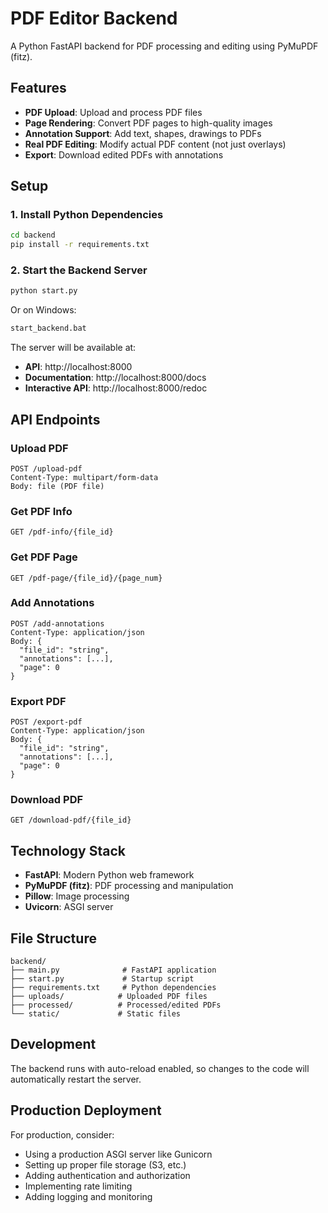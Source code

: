 # PDF Editor Backend

A Python FastAPI backend for PDF processing and editing using PyMuPDF (fitz).

## Features

- **PDF Upload**: Upload and process PDF files
- **Page Rendering**: Convert PDF pages to high-quality images
- **Annotation Support**: Add text, shapes, drawings to PDFs
- **Real PDF Editing**: Modify actual PDF content (not just overlays)
- **Export**: Download edited PDFs with annotations

## Setup

### 1. Install Python Dependencies

```bash
cd backend
pip install -r requirements.txt
```

### 2. Start the Backend Server

```bash
python start.py
```

Or on Windows:
```bash
start_backend.bat
```

The server will be available at:
- **API**: http://localhost:8000
- **Documentation**: http://localhost:8000/docs
- **Interactive API**: http://localhost:8000/redoc

## API Endpoints

### Upload PDF
```
POST /upload-pdf
Content-Type: multipart/form-data
Body: file (PDF file)
```

### Get PDF Info
```
GET /pdf-info/{file_id}
```

### Get PDF Page
```
GET /pdf-page/{file_id}/{page_num}
```

### Add Annotations
```
POST /add-annotations
Content-Type: application/json
Body: {
  "file_id": "string",
  "annotations": [...],
  "page": 0
}
```

### Export PDF
```
POST /export-pdf
Content-Type: application/json
Body: {
  "file_id": "string",
  "annotations": [...],
  "page": 0
}
```

### Download PDF
```
GET /download-pdf/{file_id}
```

## Technology Stack

- **FastAPI**: Modern Python web framework
- **PyMuPDF (fitz)**: PDF processing and manipulation
- **Pillow**: Image processing
- **Uvicorn**: ASGI server

## File Structure

```
backend/
├── main.py              # FastAPI application
├── start.py             # Startup script
├── requirements.txt     # Python dependencies
├── uploads/            # Uploaded PDF files
├── processed/          # Processed/edited PDFs
└── static/             # Static files
```

## Development

The backend runs with auto-reload enabled, so changes to the code will automatically restart the server.

## Production Deployment

For production, consider:
- Using a production ASGI server like Gunicorn
- Setting up proper file storage (S3, etc.)
- Adding authentication and authorization
- Implementing rate limiting
- Adding logging and monitoring
